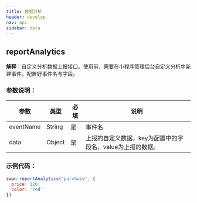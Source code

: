 ```yaml
---
title: 数据分析
header: develop
nav: api
sidebar: data
---
```

## reportAnalytics

**解释**：自定义分析数据上报接口。使用前，需要在小程序管理后台自定义分析中新建事件，配置好事件名与字段。

### 参数说明：

|参数|	类型|	必填|	说明|
|---|---|---|---|
|eventName|	String|	是|	事件名|
|data|	Object|	是|	上报的自定义数据，key为配置中的字段名，value为上报的数据。|

### 示例代码：
```js
swan.reportAnalytics('purchase', {
  price: 120,
  color: 'red'
})
```